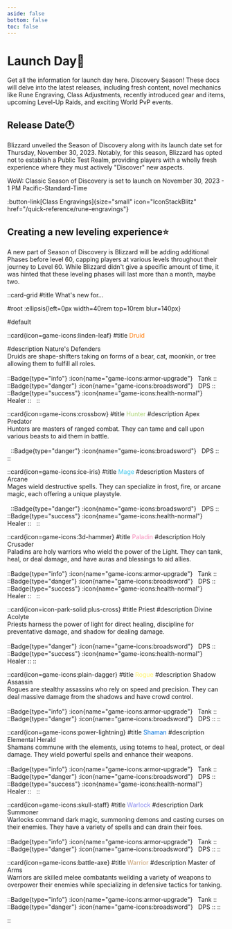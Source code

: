 ```yaml
---
aside: false
bottom: false
toc: false
---
```

# Launch Day:tada:

Get all the information for launch day here. Discovery Season! These docs will delve into the latest releases, including fresh content, novel mechanics like Rune Engraving, Class Adjustments, recently introduced gear and items, upcoming Level-Up Raids, and exciting World PvP events.

## Release Date:clock1:
Blizzard unveiled the Season of Discovery along with its launch date set for Thursday, November 30, 2023. Notably, for this season, Blizzard has opted not to establish a Public Test Realm, providing players with a wholly fresh experience where they must actively "Discover" new aspects.

WoW: Classic Season of Discovery is set to launch on November 30, 2023 - 1 PM Pacific-Standard-Time

:button-link[Class Engravings]{size="small" icon="IconStackBlitz" href="/quick-reference/rune-engravings"}

## Creating a new leveling experience:star:
A new part of Season of Discovery is Blizzard will be adding additional Phases before level 60, capping players at various levels throughout their journey to Level 60. While Blizzard didn't give a specific amount of time, it was hinted that these leveling phases will last more than a month, maybe two.

::card-grid
#title
What's new for...

#root
:ellipsis{left=0px width=40rem top=10rem blur=140px}

#default


  ::card{icon=game-icons:linden-leaf}
  #title
  <a style="color:#FF7C0A" to="/classes/druid">Druid</a>

  #description
  Nature's Defenders
  \
  Druids are shape-shifters taking on forms of a bear, cat, moonkin, or tree allowing them to fulfill all roles.
  <br><br>
  ::Badge{type="info"}
    :icon{name="game-icons:armor-upgrade"}
    &nbsp; Tank
  ::
  <span> </span>
  ::Badge{type="danger"}
    :icon{name="game-icons:broadsword"}
    &nbsp; DPS
  ::
  <span> </span>
  ::Badge{type="success"}
    :icon{name="game-icons:health-normal"}
    &nbsp; Healer
  ::
  &nbsp;
  ::

  ::card{icon=game-icons:crossbow}
  #title
  <a style="color:#AAD372" to="/classes/hunter">Hunter</a>
  #description
  Apex Predator
  \
  Hunters are masters of ranged combat. They can tame and call upon various beasts to aid them in battle.
  <br><br>
  &nbsp;
  ::Badge{type="danger"}
    :icon{name="game-icons:broadsword"}
    &nbsp; DPS
  ::
  &nbsp;
  ::

  ::card{icon=game-icons:ice-iris}
  #title
  <span style="color:#3FC7EB">Mage</span>
  #description
  Masters of Arcane
  \
  Mages wield destructive spells. They can specialize in frost, fire, or arcane magic, each offering a unique playstyle.
  <br><br>
  &nbsp;
  ::Badge{type="danger"}
    :icon{name="game-icons:broadsword"}
    &nbsp; DPS
  ::
  <span> </span>
  ::Badge{type="success"}
    :icon{name="game-icons:health-normal"}
    &nbsp; Healer
  ::
  &nbsp;
  ::

  ::card{icon=game-icons:3d-hammer}
  #title
  <span style="color:#F48CBA">Paladin</span>
  #description
  Holy Crusader
  \
   Paladins are holy warriors who wield the power of the Light. They can tank, heal, or deal damage, and have auras and blessings to aid allies.
   <br><br>
  ::Badge{type="info"}
    :icon{name="game-icons:armor-upgrade"}
    &nbsp; Tank
  ::
  <span> </span>
  &nbsp;
  ::Badge{type="danger"}
    :icon{name="game-icons:broadsword"}
    &nbsp; DPS
  ::
  &nbsp;
  <span> </span>
  ::Badge{type="success"}
    :icon{name="game-icons:health-normal"}
    &nbsp; Healer
  ::
  &nbsp;
  ::

  ::card{icon=icon-park-solid:plus-cross}
  #title
  <span style="color:#FFFFF">Priest</span>
  #description
  Divine Acolyte
  \
   Priests harness the power of light for direct healing, discipline for preventative damage, and shadow for dealing damage.
  <br><br>
  ::Badge{type="danger"}
    :icon{name="game-icons:broadsword"}
    &nbsp; DPS
  ::
  <span> </span>
  &nbsp;
  ::Badge{type="success"}
    :icon{name="game-icons:health-normal"}
    &nbsp; Healer
  ::
  ::

  ::card{icon=game-icons:plain-dagger}
  #title
  <span style="color:#FFF468">Rogue</span>
  #description
  Shadow Assassin
  \
  Rogues are stealthy assassins who rely on speed and precision. They can deal massive damage from the shadows and have crowd control.
   <br><br>
  ::Badge{type="info"}
    :icon{name="game-icons:armor-upgrade"}
    &nbsp; Tank
    <span> </span>
  ::
  <span> </span>
  ::Badge{type="danger"}
    :icon{name="game-icons:broadsword"}
    &nbsp; DPS
  ::
  ::

  ::card{icon=game-icons:power-lightning}
  #title
  <span style="color:#0070DD">Shaman</span>
  #description
  Elemental Herald
  \
  Shamans commune with the elements, using totems to heal, protect, or deal damage. They wield powerful spells and enhance their weapons.
  <br><br>
  ::Badge{type="info"}
    :icon{name="game-icons:armor-upgrade"}
    &nbsp; Tank
  ::
  <span> </span>
  &nbsp;
  ::Badge{type="danger"}
    :icon{name="game-icons:broadsword"}
    &nbsp; DPS
  ::
  <span> </span>
  &nbsp;
  <span> </span>
  ::Badge{type="success"}
    :icon{name="game-icons:health-normal"}
    &nbsp; Healer
  ::
  &nbsp;
  ::

  

  ::card{icon=game-icons:skull-staff}
  #title
  <span style="color:#8788EE">Warlock</span>
  #description
  Dark Summoner
  \
  Warlocks command dark magic, summoning demons and casting curses on their enemies. They have a variety of spells and can drain their foes.
    <br><br>
  ::Badge{type="info"}
    :icon{name="game-icons:armor-upgrade"}
    &nbsp; Tank
  ::
  <span> </span>
  ::Badge{type="danger"}
    :icon{name="game-icons:broadsword"}
    &nbsp; DPS
  ::
  ::

  ::card{icon=game-icons:battle-axe}
  #title
  <span style="color:#C69B6D">Warrior</span>
  #description
  Master of Arms
  \
  Warriors are skilled melee combatants weilding a variety of weapons to overpower their enemies while specializing in defensive tactics for tanking.
    <br><br>
  ::Badge{type="info"}
    :icon{name="game-icons:armor-upgrade"}
    &nbsp; Tank
  ::
  <span> </span>
  ::Badge{type="danger"}
    :icon{name="game-icons:broadsword"}
    &nbsp; DPS
  ::
  ::

::